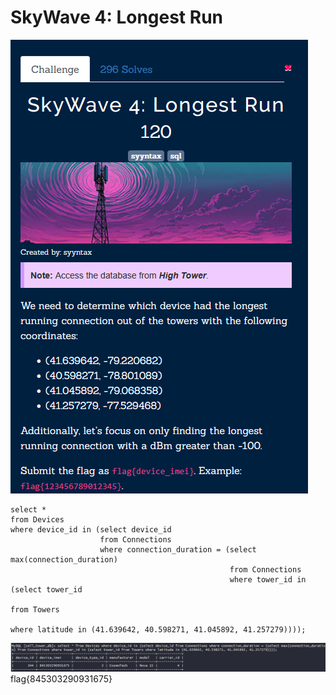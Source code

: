 # SkyWave 4: Longest Run

![img.png](task%2Fimg.png)

```mysql
select *
from Devices
where device_id in (select device_id
                    from Connections
                    where connection_duration = (select max(connection_duration)
                                                 from Connections
                                                 where tower_id in (select tower_id
                                                                    from Towers
                                                                    where latitude in (41.639642, 40.598271, 41.045892, 41.257279))));
```

![img.png](img.png) \
flag{845303290931675}
